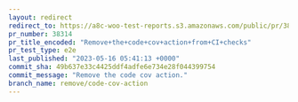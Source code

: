 ```yaml
---
layout: redirect
redirect_to: https://a8c-woo-test-reports.s3.amazonaws.com/public/pr/38314/e2e/index.html
pr_number: 38314
pr_title_encoded: "Remove+the+code+cov+action+from+CI+checks"
pr_test_type: e2e
last_published: "2023-05-16 05:41:13 +0000"
commit_sha: 49b637e33c4425ddf4adfe6e734e28f044399754
commit_message: "Remove the code cov action."
branch_name: remove/code-cov-action
---
```


